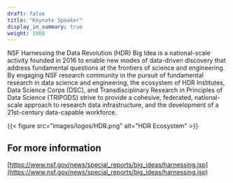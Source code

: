 ```yaml
---
draft: false
title: "Keynote Speaker"
display_in_summary: true
weight: 1000
---
```


NSF Harnessing the Data Revolution (HDR) Big Idea is a national-scale activity founded in 2016 to enable new modes of data-driven discovery that address fundamental questions at the frontiers of science and engineering.  By engaging NSF research community in the pursuit of fundamental research in data science and engineering, the ecosystem of HDR Institutes, Data Science Corps (DSC), and Transdisciplinary Research in Principles of Data Science (TRIPODS) strive to provide a cohesive, federated, national-scale approach to research data infrastructure, and the development of a 21st-century data-capable workforce.

{{< figure src="images/logos/HDR.png" alt="HDR Ecosystem" >}}

## For more information

[https://www.nsf.gov/news/special_reports/big_ideas/harnessing.jsp](https://www.nsf.gov/news/special_reports/big_ideas/harnessing.jsp)